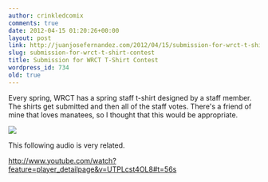 ```yaml
---
author: crinkledcomix
comments: true
date: 2012-04-15 01:20:26+00:00
layout: post
link: http://juanjosefernandez.com/2012/04/15/submission-for-wrct-t-shirt-contest/
slug: submission-for-wrct-t-shirt-contest
title: Submission for WRCT T-Shirt Contest
wordpress_id: 734
old: true
---
```


Every spring, WRCT has a spring staff t-shirt designed by a staff member. The shirts get submitted and then all of the staff votes. There's a friend of mine that loves manatees, so I thought that this would be appropriate.

[![](http://fernandezjuanjose.files.wordpress.com/2012/04/manatee-shirt_41.jpeg)](http://fernandezjuanjose.files.wordpress.com/2012/04/manatee-shirt_41.jpeg)

This following audio is very related.

http://www.youtube.com/watch?feature=player_detailpage&v=UTPLcst4OL8#t=56s
